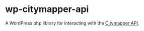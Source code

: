 # wp-citymapper-api
A WordPress php library for interacting with the [Citymapper API](https://citymapper.3scale.net/).
